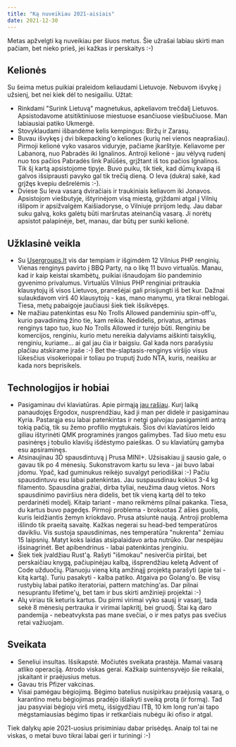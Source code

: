 ```yaml
---
title: "Ką nuveikiau 2021-aisiais"
date: 2021-12-30
---
```


Metas apžvelgti ką nuveikiau per šiuos metus. Šie užrašai labiau skirti man
pačiam, bet nieko prieš, jei kažkas ir perskaitys :-)

## Kelionės

Su šeima metus puikiai praleidom keliaudami Lietuvoje. Nebuvom išvykę į užsienį,
bet nei kiek dėl to nesigailiu. Užtat:

- Rinkdami "Surink Lietuvą" magnetukus, apkeliavom trečdalį Lietuvos.
  Apsistodavome atsitiktiniuose miestuose esančiuose viešbučiuose. Man
  labiausiai patiko Ukmergė.
- Stovyklaudami išbandėme kelis kempingus: Biržų ir Zarasų.
- Buvau išvykęs į dvi bikepacking'o keliones (kurių nei vienos neaprašiau).
  Pirmoji kelionė vyko vasaros viduryje, pačiame įkarštyje. Keliavome per
  Labanorą, nuo Pabradės iki Ignalinos. Antroji kelionė - jau vėlyvą rudenį nuo
  tos pačios Pabradės link Palūšės, grįžtant iš tos pačios Ignalinos. Tik šį
  kartą apsistojome tipyje. Buvo puiku, tik tiek, kad dūmų kvapą iš galvos
  išsiprausti pavyko gal tik trečią dieną. O Ieva (dukra) sakė, kad grįžęs
  kvepiu dešrelėmis :-).
- Dviese Su Ieva vasarą dviračiais ir traukiniais keliavom iki Jonavos.
  Apsistojom viešbutyje, ištyrinėjom visą miestą, grįždami atgal į Vilnių
  išlipom ir apsižvalgėm Kaišiadoryse, o Vilniuje pririjom ledų. Jau dabar suku
  galvą, koks galėtų būti maršrutas ateinančią vasarą. Ji norėtų apsistot
  palapinėje, bet, manau, dar būtų per sunki kelionė.

## Užklasinė veikla

- Su [Usergroups.lt](https://usergroups.lt) vis dar tempiam ir išgimdėm 12 Vilnius
  PHP renginių. Vienas renginys pavirto į BBQ Party, na o likę 11 buvo
  virtualūs. Manau, kad ir kaip keistai skambėtų, puikiai išnaudojam šio
  pandeminio gyvenimo privalumus. Virtualūs Vilnius PHP renginiai pritraukia
  klausytojų iš visos Lietuvos, pranešėjai gali prisijungti iš bet kur. Dažnai
  sulaukdavom virš 40 klausytojų - kas, mano manymu, yra tikrai neblogai. Tiesa,
  metų pabaigoje jaučiausi šiek tiek išsikvėpęs.
- Ne mažiau patenkintas esu No Trolls Allowed pandeminiu spin-off'u, kurio
  pavadinimą žino tie, kam reikia. Nedidelis, privatus, artimas renginys tapo
  tuo, kuo No Trolls Allowed ir turėjo būti. Renginiu be komercijos, renginiu,
  kurio metu nereikia dalyviams aiškinti taisyklių, renginiu, kuriame... ai gal
  jau čia ir baigsiu. Gal kada nors parašysiu plačiau atskirame įraše :-) Bet
  the-slaptasis-renginys viršijo visus lūkesčius visokeriopai ir toliau po
  truputį žudo NTA, kuris, neaišku ar kada nors beprisikels.

## Technologijos ir hobiai

- Pasigaminau dvi klaviatūras. Apie pirmąją [jau rašiau](https://pawka.notrollsallowed.com/posts/2021-03-28/).
  Kurį laiką panaudojęs Ergodox, nusprendžiau, kad ji man per didelė ir
  pasigaminau Kyria. Pastarąja esu labai patenkintas ir netgi galvojau
  pasigaminti antrą tokią pačią, tik su žemo profilio mygtukais. Šios dvi
  klaviatūros leido giliau ištyrinėti QMK programinės įrangos galimybes. Tad
  šiuo metu esu pasinėręs į tobulio klavišų išdėstymo paieškas. O su klaviatūrų
  gamyba esu apsiraminęs.
- Atsinaujinau 3D spausdintuvą į Prusa MINI+. Užsisakiau jį sausio gale, o gavau
  tik po 4 mėnesių. Sukonstravom kartu su Ieva - jai buvo labai įdomu. Ypač, kad
  guminukus reikėjo suvalgyt periodiškai :-) Pačiu
  spausdintuvu esu labai patenkintas. Jau suspausdinau kokius 3-4 kg filamento.
  Spausdina gražiai, dirba tyliai, neužima daug vietos. Nors spausdinimo
  paviršius nėra didelis, bet tik vieną kartą dėl to teko perdarinėti modelį.
  Kitaip tariant - mano reikmėms pilnai pakanka. Tiesa, du kartus buvo pagedęs.
  Pirmoji problema - brokuotas Z ašies guolis, kuris leidžiantis žemyn
  kriokdavo. Prusa atsiuntė naują. Antroji problema išlindo tik praeitą savaitę.
  Kažkas negerai su head-bed temperatūros davikliu. Vis sustoja spausdinimas,
  nes temperatūra "nukrenta" žemiau 15 laipsnių. Matyt koks laidas atsipalaidavo
  arba nutrūko. Dar nespėjau išsinagrinėt. Bet apibendrinus - labai patenkintas
  įrenginiu.
- Šiek tiek įvaldžiau Rust'ą. Rašyti "išmokau" nesiverčia pirštai, bet
  perskaičiau knygą, pačiupinėjau kalbą, išsprendžiau keletą Advent of Code
  užduočių. Planuoju vieną kitą amžinąjį projektą parašyti (apie tai - kitą
  kartą). Turiu pasakyti - kalba patiko. Atgaiva po Golang'o. Be visų rustybių
  labai patiko iteratoriai, pattern matching'as. Dar pilnai nesuprantu
  lifetime'ų, bet tam ir bus skirti amžinieji projektai :-)
- Alų viriau tik keturis kartus. Du pirmi virimai vyko sausį ir vasarį, tada
  sekė 8 mėnesių pertrauka ir virimai lapkritį, bei gruodį. Štai ką daro
  pandemija - nebeatvyksta pas mane svečiai, o ir mes patys pas svečius retai
  važiuojam.

## Sveikata

- Seneliui insultas. Išsikapstė. Močiutės sveikata prastėja. Mamai vasarą atliko
  operaciją. Atrodo viskas gerai. Kažkaip suintensyvėjo šie reikalai, įskaitant
  ir praėjusius metus.
- Gavau tris Pfizer vakcinas.
- Visai pamėgau bėgiojimą. Bėgimo batelius nusipirkau praėjusią vasarą, o
  karantino metu bėgiojimas pradėjo išlaikyti sveiką protą (ir formą). Tad jau
  pasyviai bėgioju virš metų, išsigydžiau ITB, 10 km long run'ai tapo
  mėgstamiausias bėgimo tipas ir retkarčiais nubėgu iki ofiso ir atgal.

Tiek dalykų apie 2021-uosius prisiminiau dabar prisėdęs. Anaip tol tai ne
viskas, o metai buvo tikrai labai geri ir turiningi :-)
